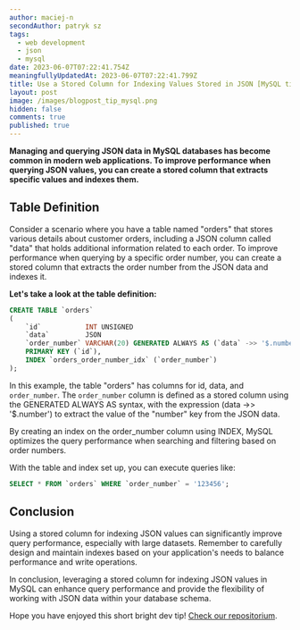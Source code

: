 ```yaml
---
author: maciej-n
secondAuthor: patryk sz
tags:
  - web development
  - json
  - mysql
date: 2023-06-07T07:22:41.754Z
meaningfullyUpdatedAt: 2023-06-07T07:22:41.799Z
title: Use a Stored Column for Indexing Values Stored in JSON [MySQL tip]
layout: post
image: /images/blogpost_tip_mysql.png
hidden: false
comments: true
published: true
---
```

**Managing and querying JSON data in MySQL databases has become common in modern web applications. To improve performance when querying JSON values, you can create a stored column that extracts specific values and indexes them.**

<InstagramEmbed url='https://www.instagram.com/p/CaCVmAWg7Uc/' />

## Table Definition

Consider a scenario where you have a table named "orders" that stores various details about customer orders, including a JSON column called "data" that holds additional information related to each order. To improve performance when querying by a specific order number, you can create a stored column that extracts the order number from the JSON data and indexes it.

**Let's take a look at the table definition:**

```sql
CREATE TABLE `orders`
(
    `id`           INT UNSIGNED                                            NOT NULL,
    `data`         JSON                                                    NOT NULL,
    `order_number` VARCHAR(20) GENERATED ALWAYS AS (`data` ->> '$.number') NOT NULL,
    PRIMARY KEY (`id`),
    INDEX `orders_order_number_idx` (`order_number`)
);
```

In this example, the table "orders" has columns for id, data, and `order_number`. The `order_number` column is defined as a stored column using the GENERATED ALWAYS AS syntax, with the expression (data ->> '$.number') to extract the value of the "number" key from the JSON data.

By creating an index on the order_number column using INDEX, MySQL optimizes the query performance when searching and filtering based on order numbers.

With the table and index set up, you can execute queries like:

```sql
SELECT * FROM `orders` WHERE `order_number` = '123456';
```

## Conclusion

Using a stored column for indexing JSON values can significantly improve query performance, especially with large datasets. Remember to carefully design and maintain indexes based on your application's needs to balance performance and write operations.

In conclusion, leveraging a stored column for indexing JSON values in MySQL can enhance query performance and provide the flexibility of working with JSON data within your database schema.

Hope you have enjoyed this short bright dev tip! [Check our repositorium](https://github.com/bright/dev-tips/commit/d3b69042b0671b3e2e025f159967d5b5bb195c0e).